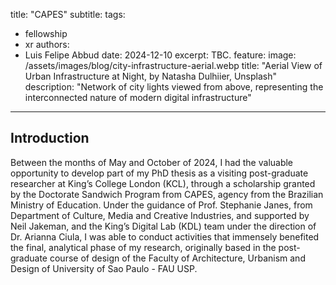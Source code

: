 title: "CAPES"
subtitle:
tags:
  - fellowship
  - xr
authors:
  - Luis Felipe Abbud
date: 2024-12-10
excerpt: TBC.
feature:
  image: /assets/images/blog/city-infrastructure-aerial.webp
  title: "Aerial View of Urban Infrastructure at Night, by Natasha Dulhiier, Unsplash"
  description: "Network of city lights viewed from above, representing the interconnected nature of modern digital infrastructure"
---


## Introduction

Between the months of May and October of 2024, I had the valuable opportunity to develop part of my PhD thesis as a visiting post-graduate researcher at King’s College London (KCL), through a scholarship granted by the Doctorate Sandwich Program from CAPES, agency from the Brazilian Ministry of Education. Under the guidance of Prof. Stephanie Janes, from Department of Culture, Media and Creative Industries, and supported by Neil Jakeman, and the King’s Digital Lab (KDL) team under the direction of Dr. Arianna Ciula, I was able to conduct activities that immensely benefited the final, analytical phase of my research, originally based in the post-graduate course of design of the Faculty of Architecture, Urbanism and Design of University of Sao Paulo - FAU USP.
